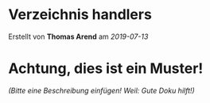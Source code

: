 # Verzeichnis handlers

Erstellt von **Thomas Arend** am *2019-07-13*

# Achtung, dies ist ein **Muster!**

*(Bitte eine Beschreibung einfügen! Weil: Gute Doku hilft!)*

